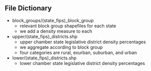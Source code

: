 ## File Dictionary

- block_groups/(state_fips)_block_group
  - relevant block group shapefiles for each state
  - we add a density measure to each
- upper/(state_fips)_districts.shp
  - upper chamber state legislative district density percentages
  - we aggregate according to block group
  - four categories are rural, exurban, suburban, and urban
- lower/(state_fips)_districts.shp
  - lower chamber state legislative district density percentages
